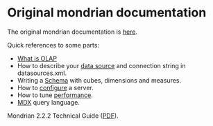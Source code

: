 Original mondrian documentation
============

The original mondrian documentation is [here](/eMondrian/original_docs/index.html).

Quick references to some parts:
* [What is OLAP](/eMondrian/original_docs/olap.html)
* How to describe your [data source](/eMondrian/original_docs/install.html#5_1_Describe_the_data_sources_in_datasources.xml) and connection string in datasources.xml.
* Writing a [Schema](/eMondrian/original_docs/schema.html) with cubes, dimensions and measures.
* How to [configure](/eMondrian/original_docs/configuration.html) a server.
* How to tune [performance](/eMondrian/original_docs/optimizing_performance.html).  
* [MDX](/eMondrian/original_docs/mdx.html) query language.

Mondrian 2.2.2 Technical Guide ([PDF](/eMondrian/files/mondrian_technical_guide.pdf)).

